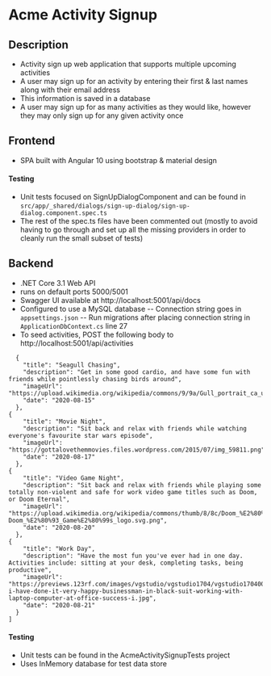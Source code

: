 # Acme Activity Signup
## Description
- Activity sign up web application that supports multiple upcoming activities
- A user may sign up for an activity by entering their first & last names along with their email address
- This information is saved in a database
- A user may sign up for as many activities as they would like, however they may only sign up for any given activity once

## Frontend
- SPA built with Angular 10 using bootstrap & material design

#### Testing
- Unit tests focused on SignUpDialogComponent and can be found in ```src/app/_shared/dialogs/sign-up-dialog/sign-up-dialog.component.spec.ts```
- The rest of the spec.ts files have been commented out (mostly to avoid having to go through and set up all the missing providers in order to cleanly run the small subset of tests)

## Backend
- .NET Core 3.1 Web API
- runs on default ports 5000/5001
- Swagger UI available at http://localhost:5001/api/docs
- Configured to use a MySQL database
-- Connection string goes in ```appsettings.json```
-- Run migrations after placing connection string in ```ApplicationDbContext.cs``` line 27
- To seed activities, POST the following body to http://localhost:5001/api/activities
```[
  {
    "title": "Seagull Chasing",
    "description": "Get in some good cardio, and have some fun with friends while pointlessly chasing birds around",
    "imageUrl": "https://upload.wikimedia.org/wikipedia/commons/9/9a/Gull_portrait_ca_usa.jpg",
    "date": "2020-08-15"
  },
{
    "title": "Movie Night",
    "description": "Sit back and relax with friends while watching everyone's favourite star wars episode",
    "imageUrl": "https://gottalovethemmovies.files.wordpress.com/2015/07/img_59811.png",
    "date": "2020-08-17"
  },
{
    "title": "Video Game Night",
    "description": "Sit back and relax with friends while playing some totally non-violent and safe for work video game titles such as Doom, or Doom Eternal",
    "imageUrl": "https://upload.wikimedia.org/wikipedia/commons/thumb/8/8c/Doom_%E2%80%93_Game%E2%80%99s_logo.svg/500px-Doom_%E2%80%93_Game%E2%80%99s_logo.svg.png",
    "date": "2020-08-20"
  },
{
    "title": "Work Day",
    "description": "Have the most fun you've ever had in one day. Activities include: sitting at your desk, completing tasks, being productive",
    "imageUrl": "https://previews.123rf.com/images/vgstudio/vgstudio1704/vgstudio170400386/76265956-i-have-done-it-very-happy-businessman-in-black-suit-working-with-laptop-computer-at-office-success-i.jpg",
    "date": "2020-08-21"
  }
]
```

#### Testing
- Unit tests can be found in the AcmeActivitySignupTests project
- Uses InMemory database for test data store


